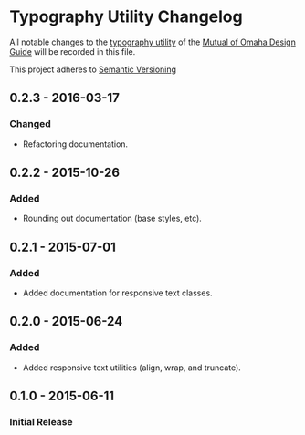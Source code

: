 Typography Utility Changelog
============================
All notable changes to the [typography utility](http://cdn.mutualofomaha.com/design-guide/3/toolkit/core/moo-utility-typography/) of the [Mutual of Omaha Design Guide](http://cdn.mutualofomaha.com/design-guide/) will be recorded in this file.

This project adheres to [Semantic Versioning](http://semver.org)


0.2.3 - 2016-03-17
------------------
### Changed
* Refactoring documentation.


0.2.2 - 2015-10-26
------------------
### Added
* Rounding out documentation (base styles, etc).


0.2.1 - 2015-07-01
------------------
### Added
* Added documentation for responsive text classes.


0.2.0 - 2015-06-24
------------------
### Added
* Added responsive text utilities (align, wrap, and truncate).


0.1.0 - 2015-06-11
----------
### Initial Release
